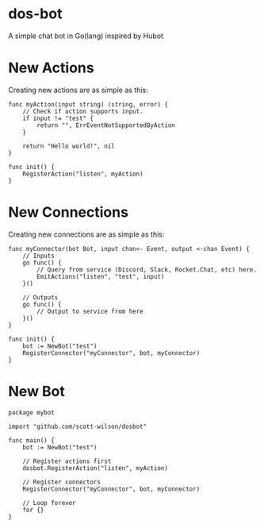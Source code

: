 # dos-bot
A simple chat bot in Go(lang) inspired by Hubot

# New Actions
Creating new actions are as simple as this:

```golang
func myAction(input string) (string, error) {
    // Check if action supports input.
    if input != "test" {
        return "", ErrEventNotSupportedByAction
    }

    return "Hello world!", nil
}

func init() {
    RegisterAction("listen", myAction)
}
```
# New Connections
Creating new connections are as simple as this:

```golang
func myConnector(bot Bot, input chan<- Event, output <-chan Event) {
    // Inputs
    go func() {
        // Query from service (Discord, Slack, Rocket.Chat, etc) here.
        EmitActions("listen", "test", input)
    }()

    // Outputs
    go func() {
        // Output to service from here
    }()
}

func init() {
    bot := NewBot("test")
    RegisterConnector("myConnector", bot, myConnector)
}
```

# New Bot

```golang
package mybot

import "github.com/scott-wilson/dosbot"

func main() {
    bot := NewBot("test")

    // Register actions first
    dosbot.RegisterAction("listen", myAction)

    // Register connectors
    RegisterConnector("myConnector", bot, myConnector)

    // Loop forever
    for {}
}
```
